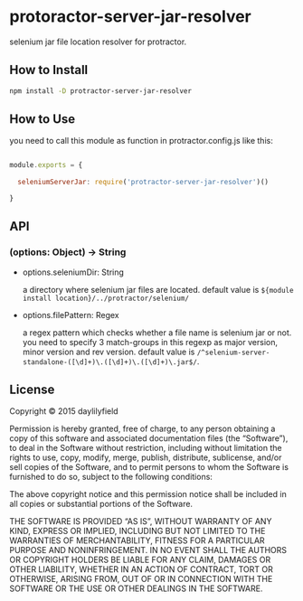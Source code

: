 protoractor-server-jar-resolver
===============================

selenium jar file location resolver for protractor.

How to Install
--------------

```bash
npm install -D protractor-server-jar-resolver
```

How to Use
----------

you need to call this module as function in protractor.config.js like this:

```javascript

module.exports = {
  
  seleniumServerJar: require('protractor-server-jar-resolver')()

}
```

API
---

### (options: Object) -> String

- options.seleniumDir: String
  
  a directory where selenium jar files are located. default value is ``${module install location}/../protractor/selenium/``

- options.filePattern: Regex

  a regex pattern which checks whether a file name is selenium jar or not. you need to specify 3 match-groups in this regexp as major version, minor version and rev version. default value is ``/^selenium-server-standalone-([\d]+)\.([\d]+)\.([\d]+)\.jar$/``.

License
-------

Copyright © 2015 daylilyfield

Permission is hereby granted, free of charge, to any person obtaining a copy of this software and associated documentation files (the “Software”), to deal in the Software without restriction, including without limitation the rights to use, copy, modify, merge, publish, distribute, sublicense, and/or sell copies of the Software, and to permit persons to whom the Software is furnished to do so, subject to the following conditions:

The above copyright notice and this permission notice shall be included in all copies or substantial portions of the Software.

THE SOFTWARE IS PROVIDED “AS IS”, WITHOUT WARRANTY OF ANY KIND, EXPRESS OR IMPLIED, INCLUDING BUT NOT LIMITED TO THE WARRANTIES OF MERCHANTABILITY, FITNESS FOR A PARTICULAR PURPOSE AND NONINFRINGEMENT. IN NO EVENT SHALL THE AUTHORS OR COPYRIGHT HOLDERS BE LIABLE FOR ANY CLAIM, DAMAGES OR OTHER LIABILITY, WHETHER IN AN ACTION OF CONTRACT, TORT OR OTHERWISE, ARISING FROM, OUT OF OR IN CONNECTION WITH THE SOFTWARE OR THE USE OR OTHER DEALINGS IN THE SOFTWARE.
